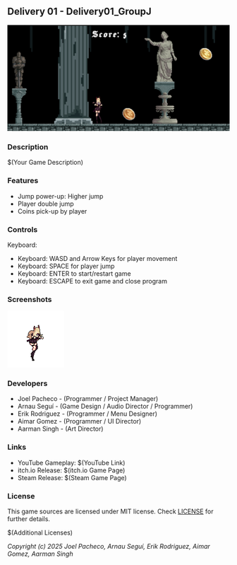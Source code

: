 ## Delivery 01 - Delivery01_GroupJ

![Delivery01_GroupJ](Screenshots/Game2.png "Delivery01_GroupJ")

### Description
 
$(Your Game Description)

### Features

 - Jump power-up: Higher jump
 - Player double jump
 - Coins pick-up by player

### Controls

Keyboard:
 - Keyboard: WASD and Arrow Keys for player movement
 - Keyboard: SPACE for player jump
 - Keyboard: ENTER to start/restart game
 - Keyboard: ESCAPE to exit game and close program

### Screenshots

![Delivery01_GroupJ](Screenshots/AnimatedSprite.gif "Delivery01_GroupJ")

### Developers

 - Joel Pacheco - (Programmer / Project Manager)
 - Arnau Seguí - (Game Design / Audio Director / Programmer)
 - Erik Rodriguez - (Programmer / Menu Designer)
 - Aimar Gomez - (Programmer / UI Director)
 - Aarman Singh - (Art Director)

### Links

 - YouTube Gameplay: $(YouTube Link)
 - itch.io Release: $(itch.io Game Page)
 - Steam Release: $(Steam Game Page)

### License

This game sources are licensed under MIT license. Check [LICENSE](LICENSE) for further details.

$(Additional Licenses)

*Copyright (c) 2025 Joel Pacheco, Arnau Seguí, Erik Rodriguez, Aimar Gomez, Aarman Singh*
